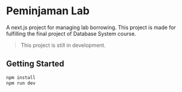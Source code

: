 # Peminjaman Lab

A next.js project for managing lab borrowing. This project is made for fulfilling the final project of Database
System course.

> This project is still in development.

## Getting Started

```bash
npm install
npm run dev
```
